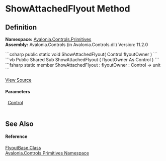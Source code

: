 # ShowAttachedFlyout Method




## Definition
**Namespace:** <a href="N_Avalonia_Controls_Primitives">Avalonia.Controls.Primitives</a>  
**Assembly:** Avalonia.Controls (in Avalonia.Controls.dll) Version: 11.2.0

<Tabs groupId="api-code-preview">
<TabItem value="csharp" label="C#">
```csharp
public static void ShowAttachedFlyout(
	Control flyoutOwner
)
```
</TabItem>
<TabItem value="vb" label="VB">
```vb
Public Shared Sub ShowAttachedFlyout ( 
	flyoutOwner As Control
)
```
</TabItem>
<TabItem value="fsharp" label="F#">
```fsharp
static member ShowAttachedFlyout : 
        flyoutOwner : Control -> unit 
```
</TabItem>
</Tabs>



<a href="https://github.com/AvaloniaUI/Avalonia/tree/master/src/Avalonia.Controls/Flyouts/FlyoutBase.cs#L62" title="View the source code">View Source</a>



#### Parameters
<dl><dt>  <a href="T_Avalonia_Controls_Control">Control</a></dt><dd> </dd></dl>

## See Also


#### Reference
<a href="T_Avalonia_Controls_Primitives_FlyoutBase">FlyoutBase Class</a>  
<a href="N_Avalonia_Controls_Primitives">Avalonia.Controls.Primitives Namespace</a>  

